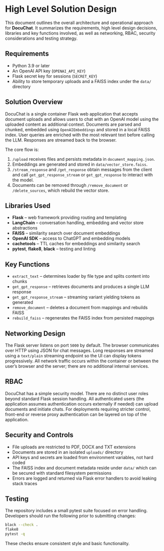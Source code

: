 # High Level Solution Design

This document outlines the overall architecture and operational approach for **DocuChat**. It summarizes the requirements, high level design decisions, libraries and key functions involved, as well as networking, RBAC, security considerations and testing strategy.

## Requirements

* Python 3.9 or later
* An OpenAI API key (`OPENAI_API_KEY`)
* Flask secret key for sessions (`SECRET_KEY`)
* Ability to store temporary uploads and a FAISS index under the `data/` directory

## Solution Overview

DocuChat is a single container Flask web application that accepts document uploads and allows users to chat with an OpenAI model using the uploaded content as additional context. Documents are parsed and chunked, embedded using `OpenAIEmbeddings` and stored in a local FAISS index. User queries are enriched with the most relevant text before calling the LLM. Responses are streamed back to the browser.

The core flow is:

1. `/upload` receives files and persists metadata in `document_mapping.json`.
2. Embeddings are generated and stored in `data/vector_store.faiss`.
3. `/stream_response` and `/get_response` obtain messages from the client and call `get_gpt_response_stream` or `get_gpt_response` to interact with the model.
4. Documents can be removed through `/remove_document` or `/delete_sources`, which rebuild the vector store.

## Libraries Used

* **Flask** – web framework providing routing and templating
* **LangChain** – conversation handling, embedding and vector store abstractions
* **FAISS** – similarity search over document embeddings
* **OpenAI SDK** – access to ChatGPT and embedding models
* **cachetools** – TTL caches for embeddings and similarity search
* **pytest**, **flake8**, **black** – testing and linting

## Key Functions

* `extract_text` – determines loader by file type and splits content into chunks
* `get_gpt_response` – retrieves documents and produces a single LLM response
* `get_gpt_response_stream` – streaming variant yielding tokens as generated
* `remove_document` – deletes a document from mappings and rebuilds FAISS
* `rebuild_faiss` – regenerates the FAISS index from persisted mappings

## Networking Design

The Flask server listens on port `5000` by default. The browser communicates over HTTP using JSON for chat messages. Long responses are streamed using a `text/plain` streaming endpoint so the UI can display tokens progressively. All network traffic occurs within the container or between the user’s browser and the server; there are no additional internal services.

## RBAC

DocuChat has a simple security model. There are no distinct user roles beyond standard Flask session handling. All authenticated users (the application assumes authentication occurs externally if needed) can upload documents and initiate chats. For deployments requiring stricter control, front-end or reverse proxy authentication can be layered on top of the application.

## Security and Controls

* File uploads are restricted to PDF, DOCX and TXT extensions
* Documents are stored in an isolated `uploads/` directory
* API keys and secrets are loaded from environment variables, not hard coded
* The FAISS index and document metadata reside under `data/` which can be secured with standard filesystem permissions
* Errors are logged and returned via Flask error handlers to avoid leaking stack traces

## Testing

The repository includes a small pytest suite focused on error handling. Developers should run the following prior to submitting changes:

```bash
black --check .
flake8
pytest -q
```

These checks ensure consistent style and basic functionality.

